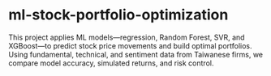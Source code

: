 # ml-stock-portfolio-optimization
This project applies ML models—regression, Random Forest, SVR, and XGBoost—to predict stock price movements and build optimal portfolios. Using fundamental, technical, and sentiment data from Taiwanese firms, we compare model accuracy, simulated returns, and risk control.

